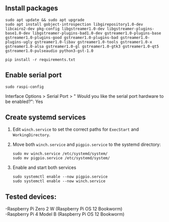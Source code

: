 ## Install packages
```
sudo apt update && sudo apt upgrade
sudo apt install gobject-introspection libgirepository1.0-dev libcairo2-dev pkg-config libgstreamer1.0-dev libgstreamer-plugins-base1.0-dev libgstreamer-plugins-bad1.0-dev gstreamer1.0-plugins-base gstreamer1.0-plugins-good gstreamer1.0-plugins-bad gstreamer1.0-plugins-ugly gstreamer1.0-libav gstreamer1.0-tools gstreamer1.0-x gstreamer1.0-alsa gstreamer1.0-gl gstreamer1.0-gtk3 gstreamer1.0-qt5 gstreamer1.0-pulseaudio python3-gst-1.0
```
```
pip install -r requirements.txt
```
## Enable serial port
```
sudo raspi-config
```
Interface Options > Serial Port > " Would you like the serial port hardware to be enabled?": Yes
## Create systemd services
1. Edit `winch.service` to set the correct paths for `ExecStart` and `WorkingDirectory`.

2. Move both `winch.service` and `pigpio.service` to the systemd directory:
    ```
    sudo mv winch.service /etc/systemd/system/
    sudo mv pigpio.service /etc/systemd/system/
    ```
3. Enable and start both services
    ```
    sudo systemctl enable --now pigpio.service
    sudo systemctl enable --now winch.service
    ```

## Tested devices:  
-Raspberry Pi Zero 2 W (Raspberry Pi OS 12 Bookworm)  
-Raspberry Pi 4 Model B (Raspberry Pi OS 12 Bookworm)
